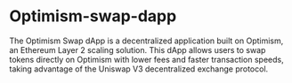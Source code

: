# Optimism-swap-dapp
The Optimism Swap dApp is a decentralized application built on Optimism, an Ethereum Layer 2 scaling solution. This dApp allows users to swap tokens directly on Optimism with lower fees and faster transaction speeds, taking advantage of the Uniswap V3 decentralized exchange protocol.
